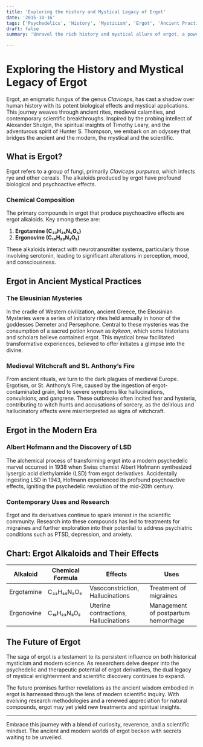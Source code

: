 ```yaml
---
title: 'Exploring the History and Mystical Legacy of Ergot'
date: '2015-10-16'
tags: ['Psychedelics', 'History', 'Mysticism', 'Ergot', 'Ancient Practices', 'Chemistry', 'LSD', 'Modern Science']
draft: false
summary: 'Unravel the rich history and mystical allure of ergot, a powerful fungus that has influenced cultures, inspired religious rituals, and led to groundbreaking scientific discoveries. Combining ancient wisdom with modern science, this article illuminates ergots past, present, and future potential.'

---
```


# Exploring the History and Mystical Legacy of Ergot

Ergot, an enigmatic fungus of the genus _Claviceps_, has cast a shadow over human history with its potent biological effects and mystical applications. This journey weaves through ancient rites, medieval calamities, and contemporary scientific breakthroughs. Inspired by the probing intellect of Alexander Shulgin, the spiritual insights of Timothy Leary, and the adventurous spirit of Hunter S. Thompson, we embark on an odyssey that bridges the ancient and the modern, the mystical and the scientific.

## What is Ergot?

Ergot refers to a group of fungi, primarily _Claviceps purpurea_, which infects rye and other cereals. The alkaloids produced by ergot have profound biological and psychoactive effects. 

### Chemical Composition

The primary compounds in ergot that produce psychoactive effects are ergot alkaloids. Key among these are:

1. **Ergotamine (C₃₃H₃₅N₅O₅)**
2. **Ergonovine (C₁₉H₂₃N₃O₂)**

These alkaloids interact with neurotransmitter systems, particularly those involving serotonin, leading to significant alterations in perception, mood, and consciousness.

## Ergot in Ancient Mystical Practices

### The Eleusinian Mysteries

In the cradle of Western civilization, ancient Greece, the Eleusinian Mysteries were a series of initiatory rites held annually in honor of the goddesses Demeter and Persephone. Central to these mysteries was the consumption of a sacred potion known as _kykeon_, which some historians and scholars believe contained ergot. This mystical brew facilitated transformative experiences, believed to offer initiates a glimpse into the divine.

### Medieval Witchcraft and St. Anthony’s Fire

From ancient rituals, we turn to the dark plagues of medieval Europe. Ergotism, or St. Anthony’s Fire, caused by the ingestion of ergot-contaminated grain, led to severe symptoms like hallucinations, convulsions, and gangrene. These outbreaks often incited fear and hysteria, contributing to witch hunts and accusations of sorcery, as the delirious and hallucinatory effects were misinterpreted as signs of witchcraft.

## Ergot in the Modern Era

### Albert Hofmann and the Discovery of LSD

The alchemical process of transforming ergot into a modern psychedelic marvel occurred in 1938 when Swiss chemist Albert Hofmann synthesized lysergic acid diethylamide (LSD) from ergot derivatives. Accidentally ingesting LSD in 1943, Hofmann experienced its profound psychoactive effects, igniting the psychedelic revolution of the mid-20th century. 

### Contemporary Uses and Research

Ergot and its derivatives continue to spark interest in the scientific community. Research into these compounds has led to treatments for migraines and further exploration into their potential to address psychiatric conditions such as PTSD, depression, and anxiety.

## Chart: Ergot Alkaloids and Their Effects

| **Alkaloid**   | **Chemical Formula** | **Effects**                         | **Uses**                                        |
|----------------|----------------------|-------------------------------------|------------------------------------------------|
| Ergotamine     | C₃₃H₃₅N₅O₅           | Vasoconstriction, Hallucinations    | Treatment of migraines                          |
| Ergonovine     | C₁₉H₂₃N₃O₂           | Uterine contractions, Hallucinations| Management of postpartum hemorrhage             |

## The Future of Ergot

The saga of ergot is a testament to its persistent influence on both historical mysticism and modern science. As researchers delve deeper into the psychedelic and therapeutic potential of ergot derivatives, the dual legacy of mystical enlightenment and scientific discovery continues to expand.

The future promises further revelations as the ancient wisdom embodied in ergot is harnessed through the lens of modern scientific inquiry. With evolving research methodologies and a renewed appreciation for natural compounds, ergot may yet yield new treatments and spiritual insights.

---

Embrace this journey with a blend of curiosity, reverence, and a scientific mindset. The ancient and modern worlds of ergot beckon with secrets waiting to be unveiled.
